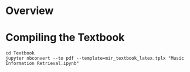 # Overview

# Compiling the Textbook

	cd Textbook
	jupyter nbconvert --to pdf --template=mir_textbook_latex.tplx "Music Information Retrieval.ipynb"
